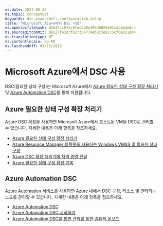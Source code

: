 ```yaml
---
ms.date: 2017-06-12
ms.topic: conceptual
keywords: dsc,powershell,configuration,setup
title: "Microsoft Azure에서 DSC 사용"
ms.openlocfilehash: d164fc107ec9fecbb8e399d0089501cababde8c4
ms.sourcegitcommit: 99227f62dcf827354770eb2c3e95c5cf6a3118b4
ms.translationtype: HT
ms.contentlocale: ko-KR
ms.lasthandoff: 03/15/2018
---
```

# <a name="using-dsc-on-microsoft-azure"></a>Microsoft Azure에서 DSC 사용

DSC(필요한 상태 구성)는 Microsoft Azure에서 [Azure 필요한 상태 구성 확장 처리기](/azure/virtual-machines/virtual-machines-windows-extensions-dsc-overview) 및 [Azure Automation DSC](/azure/automation/automation-dsc-overview)를 통해 지원됩니다.

## <a name="azure-desired-state-configuration-extension-handler"></a>Azure 필요한 상태 구성 확장 처리기

Azure DSC 확장을 사용하면 Microsoft Azure에서 호스트된 VM을 DSC로 관리할 수 있습니다. 자세한 내용은 아래 항목을 참조하세요.

- [Azure 필요한 상태 구성 확장 처리기](/azure/virtual-machines/virtual-machines-windows-extensions-dsc-overview)
- [Azure Resource Manager 템플릿을 사용하는 Windows VMSS 및 필요한 상태 구성](/azure/virtual-machines/virtual-machines-windows-extensions-dsc-template)
- [Azure DSC 확장 처리기에 자격 증명 전달](/azure/virtual-machines/virtual-machines-windows-extensions-dsc-credentials)
- [Azure 필요한 상태 구성 확장 기록](azureDscexthistory.md)

## <a name="azure-automation-dsc"></a>Azure Automation DSC

[Azure Automation 서비스](/services/automation/)를 사용하면 Azure 내에서 DSC 구성, 리소스 및 관리되는 노드를 관리할 수 있습니다. 자세한 내용은 아래 항목을 참조하세요.

- [Azure Automation DSC](/azure/automation/automation-dsc-overview)
- [Azure Automation DSC 시작하기](/azure/automation/automation-dsc-getting-started)
- [Azure Automation DSC를 통한 관리를 위한 컴퓨터 온보드](/azure/automation/automation-dsc-onboarding)


